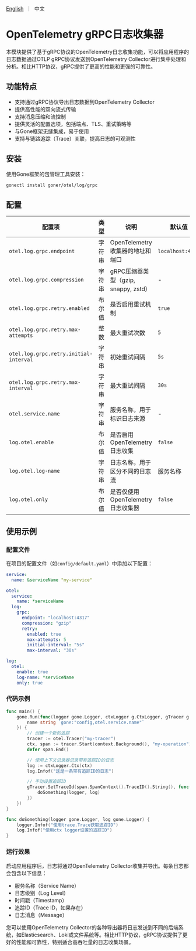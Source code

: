 <p>
    <a href="README.md">English</a>&nbsp ｜&nbsp 中文
</p>

# OpenTelemetry gRPC日志收集器

本模块提供了基于gRPC协议的OpenTelemetry日志收集功能，可以将应用程序的日志数据通过OTLP gRPC协议发送到OpenTelemetry Collector进行集中处理和分析。相比HTTP协议，gRPC提供了更高的性能和更强的可靠性。

## 功能特点

- 支持通过gRPC协议导出日志数据到OpenTelemetry Collector
- 提供高性能的双向流式传输
- 支持消息压缩和流控制
- 提供灵活的配置选项，包括端点、TLS、重试策略等
- 与Gone框架无缝集成，易于使用
- 支持与链路追踪（Trace）关联，提高日志的可观测性

## 安装

使用Gone框架的包管理工具安装：

```bash
gonectl install goner/otel/log/grpc
```

## 配置

| 配置项 | 类型 | 说明 | 默认值 |
| --- | --- | --- | --- |
| `otel.log.grpc.endpoint` | 字符串 | OpenTelemetry 收集器的地址和端口 | `localhost:4317` |
| `otel.log.grpc.compression` | 字符串 | gRPC压缩器类型（gzip, snappy, zstd） | - |
| `otel.log.grpc.retry.enabled` | 布尔值 | 是否启用重试机制 | `true` |
| `otel.log.grpc.retry.max-attempts` | 整数 | 最大重试次数 | `5` |
| `otel.log.grpc.retry.initial-interval` | 字符串 | 初始重试间隔 | `5s` |
| `otel.log.grpc.retry.max-interval` | 字符串 | 最大重试间隔 | `30s` |
| `otel.service.name` | 字符串 | 服务名称，用于标识日志来源 | - |
| `log.otel.enable` | 布尔值 | 是否启用OpenTelemetry日志收集 | `false` |
| `log.otel.log-name` | 字符串 | 日志名称，用于区分不同的日志流 | 服务名称 |
| `log.otel.only` | 布尔值 | 是否仅使用OpenTelemetry日志收集器 | `false` |

## 使用示例

### 配置文件

在项目的配置文件（如`config/default.yaml`）中添加以下配置：

```yaml
service:
  name: &serviceName "my-service"

otel:
  service:
    name: *serviceName
  log:
    grpc:
      endpoint: "localhost:4317"
      compression: "gzip"
      retry:
        enabled: true
        max-attempts: 5
        initial-interval: "5s"
        max-interval: "30s"

log:
  otel:
    enable: true
    log-name: *serviceName
    only: true
```

### 代码示例

```go
func main() {
    gone.Run(func(logger gone.Logger, ctxLogger g.CtxLogger, gTracer g.Tracer, i struct {
        name string `gone:"config,otel.service.name"`
    }) {
        // 创建一个新的追踪
        tracer := otel.Tracer("my-tracer")
        ctx, span := tracer.Start(context.Background(), "my-operation")
        defer span.End()

        // 使用上下文记录器记录带有追踪ID的日志
        log := ctxLogger.Ctx(ctx)
        log.Infof("这是一条带有追踪ID的日志")

        // 手动设置追踪ID
        gTracer.SetTraceId(span.SpanContext().TraceID().String(), func() {
            doSomething(logger, log)
        })
    })
}

func doSomething(logger gone.Logger, log gone.Logger) {
    logger.Infof("使用trace.Trace获取追踪ID")
    log.Infof("使用ctx logger设置的追踪ID")
}
```

### 运行效果

启动应用程序后，日志将通过OpenTelemetry Collector收集并导出。每条日志都会包含以下信息：

- 服务名称（Service Name）
- 日志级别（Log Level）
- 时间戳（Timestamp）
- 追踪ID（Trace ID，如果存在）
- 日志消息（Message）

您可以使用OpenTelemetry Collector的各种导出器将日志发送到不同的后端系统，如Elasticsearch、Loki或文件系统等。相比HTTP协议，gRPC协议提供了更好的性能和可靠性，特别适合高吞吐量的日志收集场景。